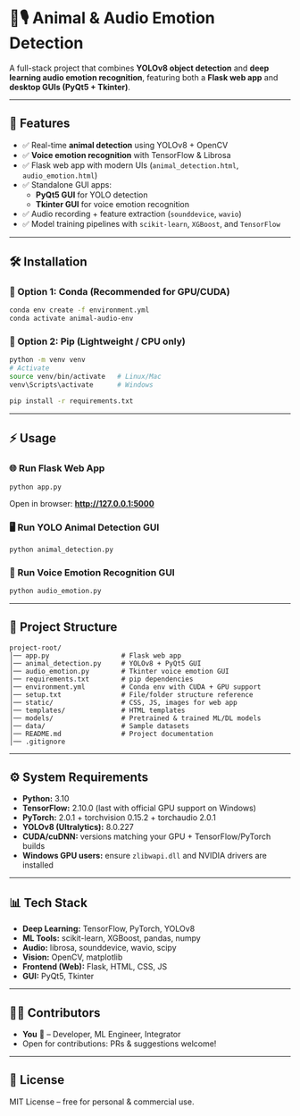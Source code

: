 # 🐾🎙️ Animal & Audio Emotion Detection

A full-stack project that combines **YOLOv8 object detection** and **deep learning audio emotion recognition**, featuring both a **Flask web app** and **desktop GUIs (PyQt5 + Tkinter)**.  

---

## 🚀 Features  

- ✅ Real-time **animal detection** using YOLOv8 + OpenCV  
- ✅ **Voice emotion recognition** with TensorFlow & Librosa  
- ✅ Flask web app with modern UIs (`animal_detection.html`, `audio_emotion.html`)  
- ✅ Standalone GUI apps:  
  - **PyQt5 GUI** for YOLO detection  
  - **Tkinter GUI** for voice emotion recognition  
- ✅ Audio recording + feature extraction (`sounddevice`, `wavio`)  
- ✅ Model training pipelines with `scikit-learn`, `XGBoost`, and `TensorFlow`  

---

## 🛠️ Installation  

### 🔹 Option 1: Conda (Recommended for GPU/CUDA)  
```bash
conda env create -f environment.yml
conda activate animal-audio-env
```

### 🔹 Option 2: Pip (Lightweight / CPU only)  
```bash
python -m venv venv
# Activate
source venv/bin/activate   # Linux/Mac
venv\Scripts\activate      # Windows

pip install -r requirements.txt
```

---

## ⚡ Usage  

### 🌐 Run Flask Web App  
```bash
python app.py
```
Open in browser: **http://127.0.0.1:5000**

### 🖥️ Run YOLO Animal Detection GUI  
```bash
python animal_detection.py
```

### 🎤 Run Voice Emotion Recognition GUI  
```bash
python audio_emotion.py
```

---

## 📂 Project Structure  

```
project-root/
│── app.py                  # Flask web app
│── animal_detection.py     # YOLOv8 + PyQt5 GUI
│── audio_emotion.py        # Tkinter voice emotion GUI
│── requirements.txt        # pip dependencies
│── environment.yml         # Conda env with CUDA + GPU support
│── setup.txt               # File/folder structure reference
│── static/                 # CSS, JS, images for web app
│── templates/              # HTML templates
│── models/                 # Pretrained & trained ML/DL models
│── data/                   # Sample datasets
│── README.md               # Project documentation
│── .gitignore
```

---

## ⚙️ System Requirements  

- **Python:** 3.10  
- **TensorFlow:** 2.10.0 (last with official GPU support on Windows)  
- **PyTorch:** 2.0.1 + torchvision 0.15.2 + torchaudio 2.0.1  
- **YOLOv8 (Ultralytics):** 8.0.227  
- **CUDA/cuDNN:** versions matching your GPU + TensorFlow/PyTorch builds  
- **Windows GPU users:** ensure `zlibwapi.dll` and NVIDIA drivers are installed  

---

## 📊 Tech Stack  

- **Deep Learning:** TensorFlow, PyTorch, YOLOv8  
- **ML Tools:** scikit-learn, XGBoost, pandas, numpy  
- **Audio:** librosa, sounddevice, wavio, scipy  
- **Vision:** OpenCV, matplotlib  
- **Frontend (Web):** Flask, HTML, CSS, JS  
- **GUI:** PyQt5, Tkinter  

---

## 👨‍💻 Contributors  

- **You** 🚀 – Developer, ML Engineer, Integrator  
- Open for contributions: PRs & suggestions welcome!  

---

## 📜 License  

MIT License – free for personal & commercial use.  
